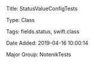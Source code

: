 Title:  StatusValueConfigTests

Type:   Class

Tags:   fields.status, swift.class

Date Added: 2019-04-16 10:00:14

Major Group: NotenikTests

